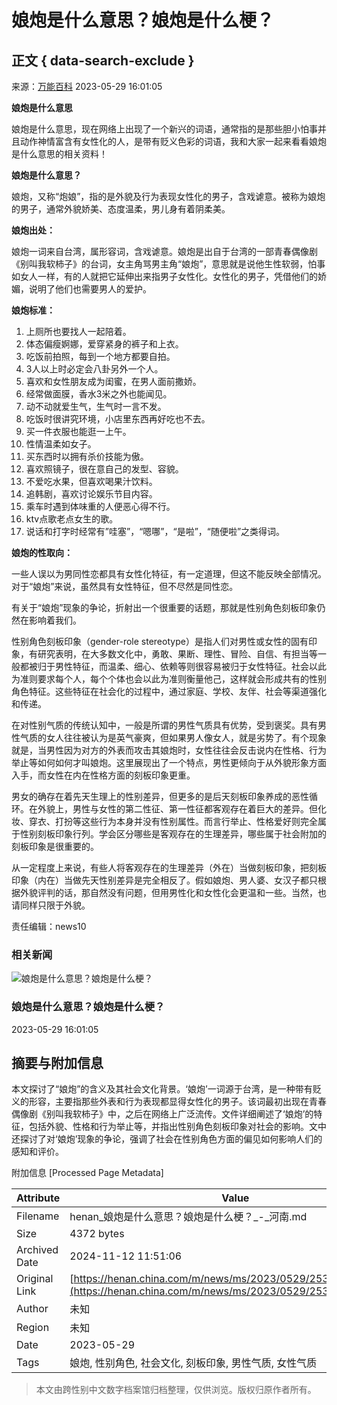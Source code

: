 # 娘炮是什么意思？娘炮是什么梗？

## 正文 { data-search-exclude }


来源：[万能百科](http://wannengbaike.com/)  2023-05-29 16:01:05

**娘炮是什么意思**

娘炮是什么意思，现在网络上出现了一个新兴的词语，通常指的是那些胆小怕事并且动作神情富含有女性化的人，是带有贬义色彩的词语，我和大家一起来看看娘炮是什么意思的相关资料！

**娘炮是什么意思？**

娘炮，又称“炮娘”，指的是外貌及行为表现女性化的男子，含戏谑意。被称为娘炮的男子，通常外貌娇美、态度温柔，男儿身有着阴柔美。

**娘炮出处：**

娘炮一词来自台湾，属形容词，含戏谑意。娘炮是出自于台湾的一部青春偶像剧《别叫我软柿子》的台词，女主角骂男主角“娘炮”，意思就是说他生性软弱，怕事如女人一样，有的人就把它延伸出来指男子女性化。女性化的男子，凭借他们的娇媚，说明了他们也需要男人的爱护。

**娘炮标准：**

1. 上厕所也要找人一起陪着。
2. 体态偏瘦婀娜，爱穿紧身的裤子和上衣。
3. 吃饭前拍照，每到一个地方都要自拍。
4. 3人以上时必定会八卦另外一个人。
5. 喜欢和女性朋友成为闺蜜，在男人面前撒娇。
6. 经常做面膜，香水3米之外也能闻见。
7. 动不动就爱生气，生气时一言不发。
8. 吃饭时很讲究环境，小店里东西再好吃也不去。
9. 买一件衣服也能逛一上午。
10. 性情温柔如女子。
11. 买东西时以拥有杀价技能为傲。
12. 喜欢照镜子，很在意自己的发型、容貌。
13. 不爱吃水果，但喜欢喝果汁饮料。
14. 追韩剧，喜欢讨论娱乐节目内容。
15. 乘车时遇到体味重的人便恶心得不行。
16. ktv点歌老点女生的歌。
17. 说话和打字时经常有”哇塞”，“嗯哪”，“是啦”，“随便啦”之类得词。

**娘炮的性取向：**

一些人误以为男同性恋都具有女性化特征，有一定道理，但这不能反映全部情况。对于“娘炮”来说，虽然具有女性特征，但不尽然是同性恋。

有关于“娘炮”现象的争论，折射出一个很重要的话题，那就是性别角色刻板印象仍然在影响着我们。

性别角色刻板印象（gender-role stereotype）是指人们对男性或女性的固有印象，有研究表明，在大多数文化中，勇敢、果断、理性、冒险、自信、有担当等一般都被归于男性特征，而温柔、细心、依赖等则很容易被归于女性特征。社会以此为准则要求每个人，每个个体也会以此为准则衡量他己，这样就会形成共有的性别角色特征。这些特征在社会化的过程中，通过家庭、学校、友伴、社会等渠道强化和传递。

在对性别气质的传统认知中，一般是所谓的男性气质具有优势，受到褒奖。具有男性气质的女人往往被认为是英气豪爽，但如果男人像女人，就是劣势了。有个现象就是，当男性因为对方的外表而攻击其娘炮时，女性往往会反击说内在性格、行为举止等如何如何才叫娘炮。这里展现出了一个特点，男性更倾向于从外貌形象方面入手，而女性在内在性格方面的刻板印象更重。

男女的确存在着先天生理上的性别差异，但更多的是后天刻板印象养成的恶性循环。在外貌上，男性与女性的第二性征、第一性征都客观存在着巨大的差异。但化妆、穿衣、打扮等这些行为本身并没有性别属性。而言行举止、性格爱好则完全属于性别刻板印象行列。学会区分哪些是客观存在的生理差异，哪些属于社会附加的刻板印象是很重要的。

从一定程度上来说，有些人将客观存在的生理差异（外在）当做刻板印象，把刻板印象（内在）当做先天性别差异是完全相反了。假如娘炮、男人婆、女汉子都只根据外貌评判的话，那自然没有问题，但用男性化和女性化会更温和一些。当然，也请同样只限于外貌。

责任编辑：news10

### 相关新闻

![娘炮是什么意思？娘炮是什么梗？](https://henan.china.com/generation_img/16853473367704.jpg)

### 娘炮是什么意思？娘炮是什么梗？

2023-05-29 16:01:05

## 摘要与附加信息

<!-- tcd_abstract -->
本文探讨了“娘炮”的含义及其社会文化背景。‘娘炮’一词源于台湾，是一种带有贬义的形容，主要指那些外表和行为表现都显得女性化的男子。该词最初出现在青春偶像剧《别叫我软柿子》中，之后在网络上广泛流传。文件详细阐述了‘娘炮’的特征，包括外貌、性格和行为举止等，并指出性别角色刻板印象对社会的影响。文中还探讨了对‘娘炮’现象的争论，强调了社会在性别角色方面的偏见如何影响人们的感知和评价。
<!-- tcd_abstract_end -->

附加信息 [Processed Page Metadata]

| Attribute       | Value                                  |
|-----------------|----------------------------------------|
| Filename        | henan_娘炮是什么意思？娘炮是什么梗？_-_河南.md                             |
| Size            | 4372 bytes                           |
| Archived Date   | 2024-11-12 11:51:06                             |
| Original Link   | [https://henan.china.com/m/news/ms/2023/0529/2530492112.html](https://henan.china.com/m/news/ms/2023/0529/2530492112.html)                       |
| Author          | 未知                               |
| Region          | 未知                               |
| Date            | 2023-05-29                                 |
| Tags            | 娘炮, 性别角色, 社会文化, 刻板印象, 男性气质, 女性气质                                 |
>
> 本文由跨性别中文数字档案馆归档整理，仅供浏览。版权归原作者所有。
>